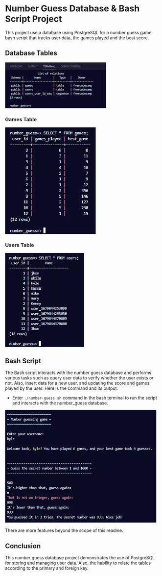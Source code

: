 # Number Guess Database & Bash Script Project

This project use a database using PostgreSQL for a number guess game bash script that tracks user data, the games played and the best score.


## Database Tables

<img src="/public/number-guess-db.webp" alt="Details of the number guess database" width="330" height="150"/>


### Games Table

![Alt text](/public/games-table.webp)


### Users Table

![Alt text](/public/users-table.webp)


## Bash Script

The Bash script interacts with the number guess database and performs various tasks such as query user data to verify whether the user exists or not. Also, insert data for a new user, and updating the score and games played by the user. Here is the command and its output:<br>

- Enter `./number-guess.sh` command in the bash terminal to run the script and interacts with the number_guess database.

![Alt text](/public/result.webp)

There are more features beyond the scope of this readme.

## Conclusion

This number guess database project demonstrates the use of PostgreSQL for storing and managing user data. Also, the hability to relate the tables according to the primary and foreign key.
